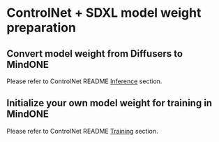 # ControlNet + SDXL model weight preparation

## Convert model weight from Diffusers to MindONE

Please refer to ControlNet README [Inference](../../controlnet.md#prepare-model-weight) section.

## Initialize your own model weight for training in MindONE

Please refer to ControlNet README [Training](../../controlnet.md#prepare-init-model-weight) section.